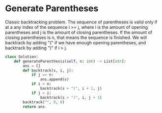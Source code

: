 # Generate Parentheses
Classic backtracking problem. The sequence of parentheses is valid only if at a any index of the sequence i >= j, where i is the amount of opening parentheses and j is the amount of closing parentheses. If the amount of closing parentheses is n, that means the sequence is finished. We will backtrack by adding "(" if we have enough opening parentheses, and backtrack by adding ")" if i > j.
```python
class Solution:
    def generateParenthesis(self, n: int) -> List[str]:
        ans = []
        def backtrack(s, i, j):
            if j == n:
                ans.append(s)
            if i < n:
                backtrack(s + "(", i + 1, j)
            if j < i:
                backtrack(s + ")", i, j + 1)
        backtrack("", 0, 0)
        return ans
```
